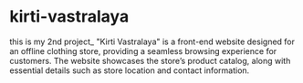 # kirti-vastralaya
this is my 2nd project_ "Kirti Vastralaya" is a front-end website designed for an offline clothing store, providing a seamless browsing experience for customers. The website showcases the store’s product catalog, along with essential details such as store location and contact information.
